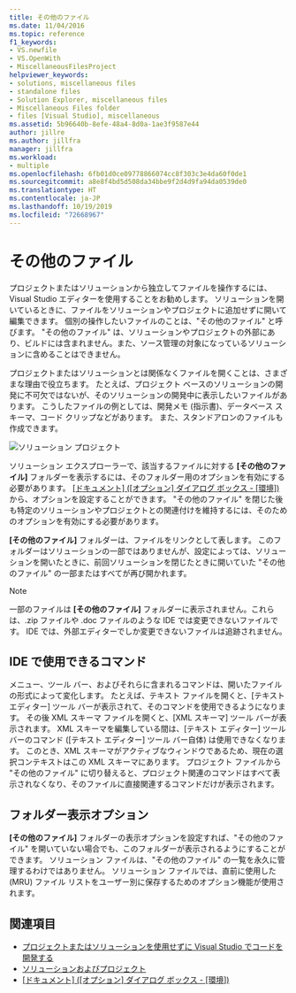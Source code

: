 ```yaml
---
title: その他のファイル
ms.date: 11/04/2016
ms.topic: reference
f1_keywords:
- VS.newfile
- VS.OpenWith
- MiscellaneousFilesProject
helpviewer_keywords:
- solutions, miscellaneous files
- standalone files
- Solution Explorer, miscellaneous files
- Miscellaneous Files folder
- files [Visual Studio], miscellaneous
ms.assetid: 5b96640b-8efe-48a4-8d0a-1ae3f9587e44
author: jillre
ms.author: jillfra
manager: jillfra
ms.workload:
- multiple
ms.openlocfilehash: 6fb01d0ce09778866074cc8f303c3e4da60f0de1
ms.sourcegitcommit: a8e8f4bd5d508da34bbe9f2d4d9fa94da0539de0
ms.translationtype: HT
ms.contentlocale: ja-JP
ms.lasthandoff: 10/19/2019
ms.locfileid: "72668967"
---
```

# <a name="miscellaneous-files"></a>その他のファイル

プロジェクトまたはソリューションから独立してファイルを操作するには、Visual Studio エディターを使用することをお勧めします。 ソリューションを開いているときに、ファイルをソリューションやプロジェクトに追加せずに開いて編集できます。 個別の操作したいファイルのことは、"その他のファイル" と呼びます。 "その他のファイル" は、ソリューションやプロジェクトの外部にあり、ビルドには含まれません。また、ソース管理の対象になっているソリューションに含めることはできません。

プロジェクトまたはソリューションとは関係なくファイルを開くことは、さまざまな理由で役立ちます。 たとえば、プロジェクト ベースのソリューションの開発に不可欠ではないが、そのソリューションの開発中に表示したいファイルがあります。 こうしたファイルの例としては、開発メモ (指示書)、データベース スキーマ、コード クリップなどがあります。 また、スタンドアロンのファイルも作成できます。

![ソリューション プロジェクト](../../ide/reference/media/projects_solutions_misc.gif)

ソリューション エクスプローラーで、該当するファイルに対する **[その他のファイル]** フォルダーを表示するには、そのフォルダー用のオプションを有効にする必要があります。 [[ドキュメント] ([オプション] ダイアログ ボックス - [環境])](../../ide/reference/documents-environment-options-dialog-box.md) から、オプションを設定することができます。 "その他のファイル" を閉じた後も特定のソリューションやプロジェクトとの関連付けを維持するには、そのためのオプションを有効にする必要があります。

**[その他のファイル]** フォルダーは、ファイルをリンクとして表します。 このフォルダーはソリューションの一部ではありませんが、設定によっては、ソリューションを開いたときに、前回ソリューションを閉じたときに開いていた "その他のファイル" の一部またはすべてが再び開かれます。

> [!NOTE]
> 一部のファイルは **[その他のファイル]** フォルダーに表示されません。これらは、.zip ファイルや .doc ファイルのような IDE では変更できないファイルです。 IDE では、外部エディターでしか変更できないファイルは追跡されません。

## <a name="commands-available-in-the-ide"></a>IDE で使用できるコマンド

メニュー、ツール バー、およびそれらに含まれるコマンドは、開いたファイルの形式によって変化します。 たとえば、テキスト ファイルを開くと、[テキスト エディター] ツール バーが表示されて、そのコマンドを使用できるようになります。 その後 XML スキーマ ファイルを開くと、[XML スキーマ] ツール バーが表示されます。 XML スキーマを編集している間は、[テキスト エディター] ツール バーのコマンド ([テキスト エディター] ツール バー自体) は使用できなくなります。 このとき、XML スキーマがアクティブなウィンドウであるため、現在の選択コンテキストはこの XML スキーマにあります。 プロジェクト ファイルから "その他のファイル" に切り替えると、プロジェクト関連のコマンドはすべて表示されなくなり、そのファイルに直接関連するコマンドだけが表示されます。

## <a name="folder-display-options"></a>フォルダー表示オプション

**[その他のファイル]** フォルダーの表示オプションを設定すれば、"その他のファイル" を開いていない場合でも、このフォルダーが表示されるようにすることができます。 ソリューション ファイルは、"その他のファイル" の一覧を永久に管理するわけではありません。 ソリューション ファイルでは、直前に使用した (MRU) ファイル リストをユーザー別に保存するためのオプション機能が使用されます。

## <a name="see-also"></a>関連項目

- [プロジェクトまたはソリューションを使用せずに Visual Studio でコードを開発する](../develop-code-in-visual-studio-without-projects-or-solutions.md)
- [ソリューションおよびプロジェクト](../../ide/solutions-and-projects-in-visual-studio.md)
- [[ドキュメント] ([オプション] ダイアログ ボックス - [環境])](../../ide/reference/documents-environment-options-dialog-box.md)